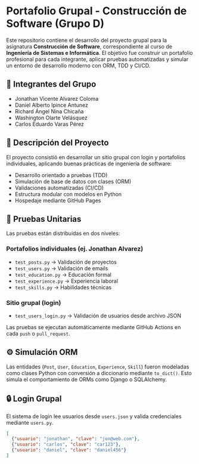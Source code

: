 # Portafolio Grupal - Construcción de Software (Grupo D)

Este repositorio contiene el desarrollo del proyecto grupal para la asignatura **Construcción de Software**, correspondiente al curso de **Ingeniería de Sistemas e Informática**. El objetivo fue construir un portafolio profesional para cada integrante, aplicar pruebas automatizadas y simular un entorno de desarrollo moderno con ORM, TDD y CI/CD.

## 👥 Integrantes del Grupo

- Jonathan Vicente Alvarez Coloma  
- Daniel Alberto Ipince Antunez  
- Richard Ángel Nina Chicaña   
- Washington Olarte Velásquez  
- Carlos Eduardo Varas Pérez  

## 🚀 Descripción del Proyecto

El proyecto consistió en desarrollar un sitio grupal con login y portafolios individuales, aplicando buenas prácticas de ingeniería de software:

- Desarrollo orientado a pruebas (TDD)
- Simulación de base de datos con clases (ORM)
- Validaciones automatizadas (CI/CD)
- Estructura modular con modelos en Python
- Hospedaje mediante GitHub Pages

## 🧪 Pruebas Unitarias

Las pruebas están distribuidas en dos niveles:

### Portafolios individuales (ej. Jonathan Alvarez)

- `test_posts.py` → Validación de proyectos
- `test_users.py` → Validación de emails
- `test_education.py` → Educación formal
- `test_experience.py` → Experiencia laboral
- `test_skills.py` → Habilidades técnicas

### Sitio grupal (login)

- `test_users_login.py` → Validación de usuarios desde archivo JSON

Las pruebas se ejecutan automáticamente mediante GitHub Actions en cada `push` o `pull_request`.

## ⚙️ Simulación ORM

Las entidades (`Post`, `User`, `Education`, `Experience`, `Skill`) fueron modeladas como clases Python con conversión a diccionario mediante `to_dict()`. Esto simula el comportamiento de ORMs como Django o SQLAlchemy.

## 🔒 Login Grupal

El sistema de login lee usuarios desde `users.json` y valida credenciales mediante `users.py`.

```json
[
  {"usuario": "jonathan", "clave": "jon@web.com"},
  {"usuario": "carlos", "clave": "car123"},
  {"usuario": "daniel", "clave": "daniel456"}
]
